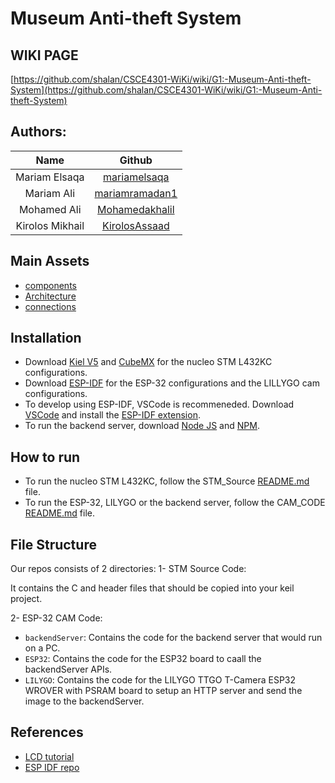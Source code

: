 # Museum Anti-theft System
## WIKI PAGE
[https://github.com/shalan/CSCE4301-WiKi/wiki/G1:-Museum-Anti-theft-System](https://github.com/shalan/CSCE4301-WiKi/wiki/G1:-Museum-Anti-theft-System)
## Authors:

| Name | Github |
| :---: | :---: |
| Mariam Elsaqa | [mariamelsaqa](https://github.com/mariamelsaqa)
| Mariam Ali | [mariamramadan1](https://github.com/mariamramadan1)
| Mohamed Ali | [Mohamedakhalil](https://github.com/Mohamedakhalil)
| Kirolos Mikhail | [KirolosAssaad](https://github.com/KirolosAssaad)

## Main Assets
- [components](./assets/COMPONENTS.md)
- [Architecture](./assets/ARCHITECTURE.md)
- [connections](./assets/CONNECTIONS.md)


## Installation
- Download [Kiel V5](https://developer.arm.com/documentation/101407/0538/About-uVision/Installation) and [CubeMX](https://www.st.com/en/development-tools/stm32cubemx.html#get-software) for the nucleo STM L432KC configurations.
- Download [ESP-IDF](https://docs.espressif.com/projects/esp-idf/en/latest/esp32/get-started/) for the ESP-32 configurations and the LILLYGO cam configurations.
- To develop using ESP-IDF, VSCode is recommeneded. Download [VSCode](https://code.visualstudio.com/download) and install the [ESP-IDF extension](https://marketplace.visualstudio.com/items?itemName=espressif.esp-idf-extension).
- To run the backend server, download [Node JS](https://nodejs.org/en/download/) and [NPM](https://www.npmjs.com/get-npm).

## How to run
- To run the nucleo STM L432KC, follow the STM_Source [README.md](./STM_Source/README.md) file.
- To run the ESP-32, LILYGO or the backend server, follow the CAM_CODE [README.md](./CAM_CODE/README.md) file.


## File Structure
Our repos consists of 2 directories: 
1- STM Source Code: 

It contains the C and header files that should be copied into your keil project.

2- ESP-32 CAM Code: 
- `backendServer`: Contains the code for the backend server that would run on a PC.
- `ESP32`: Contains the code for the ESP32 board to caall the backendServer APIs.
- `LILYGO`: Contains the code for the LILYGO TTGO T-Camera ESP32 WROVER with PSRAM board to setup an HTTP server and send the image to the backendServer.  


## References
- [LCD tutorial](https://www.youtube.com/watch?v=EYrHRSeAUUc&t=363s)  
- [ESP IDF repo]()

